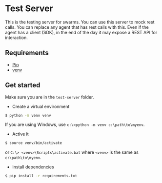 # Test Server

This is the testing server for swarms. You can use this server to mock rest calls. You can replace any agent that has rest calls with this. Even if the agent has a client (SDK), in the end of the day it may expose a REST API for interaction.

## Requirements

- [Pip](https://pypi.org/project/pip/)
- [venv](https://docs.python.org/3/library/venv.html)

## Get started

Make sure you are in the `test-server` folder.

- Create a virtual environment

```bash
$ python -m venv venv
```

If you are using Windows, use `c:\>python -m venv c:\path\to\myenv`.

- Active it

```bash
$ source venv/bin/activate
```

or `C:\> <venv>\Scripts\activate.bat` where `<venv>` is the same as `c:\path\to\myenv`.

- Install dependencies

```bash
$ pip install -r requirements.txt
```
